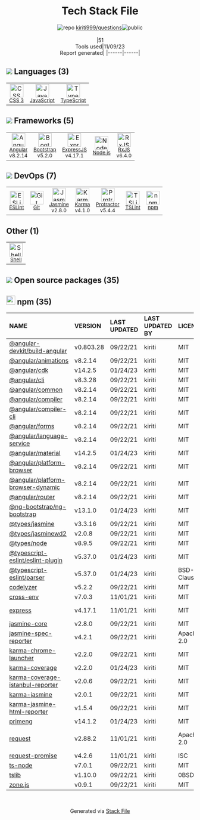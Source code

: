 <!--
--- Readme.md Snippet without images Start ---
## Tech Stack
kiriti999/questions is built on the following main stack:
- [Jasmine](http://jasmine.github.io/) – Javascript Testing Framework
- [Node.js](http://nodejs.org/) – Frameworks (Full Stack)
- [Bootstrap](http://getbootstrap.com/) – Front-End Frameworks
- [ExpressJS](http://expressjs.com/) – Microframeworks (Backend)
- [JavaScript](https://developer.mozilla.org/en-US/docs/Web/JavaScript) – Languages
- [Karma](http://karma-runner.github.io/) – Browser Testing
- [TypeScript](http://www.typescriptlang.org) – Languages
- [Protractor](http://angular.github.io/protractor) – Javascript Testing Framework
- [RxJS](http://reactivex.io/rxjs/) – Concurrency Frameworks
- [ESLint](http://eslint.org/) – Code Review
- [Angular](https://angular.io) – Javascript MVC Frameworks
- [Shell](https://en.wikipedia.org/wiki/Shell_script) – Shells
- [TSLint](https://github.com/palantir/tslint) – Code Review

Full tech stack [here](/techstack.md)
--- Readme.md Snippet without images End ---

--- Readme.md Snippet with images Start ---
## Tech Stack
kiriti999/questions is built on the following main stack:
- <img width='25' height='25' src='https://img.stackshare.io/service/831/7c0b595409af531b9cdeb07f8c513e8b.png' alt='Jasmine'/> [Jasmine](http://jasmine.github.io/) – Javascript Testing Framework
- <img width='25' height='25' src='https://img.stackshare.io/service/1011/n1JRsFeB_400x400.png' alt='Node.js'/> [Node.js](http://nodejs.org/) – Frameworks (Full Stack)
- <img width='25' height='25' src='https://img.stackshare.io/service/1101/C9QJ7V3X.png' alt='Bootstrap'/> [Bootstrap](http://getbootstrap.com/) – Front-End Frameworks
- <img width='25' height='25' src='https://img.stackshare.io/service/1163/hashtag.png' alt='ExpressJS'/> [ExpressJS](http://expressjs.com/) – Microframeworks (Backend)
- <img width='25' height='25' src='https://img.stackshare.io/service/1209/javascript.jpeg' alt='JavaScript'/> [JavaScript](https://developer.mozilla.org/en-US/docs/Web/JavaScript) – Languages
- <img width='25' height='25' src='https://img.stackshare.io/service/1420/TidYGd6a.png' alt='Karma'/> [Karma](http://karma-runner.github.io/) – Browser Testing
- <img width='25' height='25' src='https://img.stackshare.io/service/1612/bynNY5dJ.jpg' alt='TypeScript'/> [TypeScript](http://www.typescriptlang.org) – Languages
- <img width='25' height='25' src='https://img.stackshare.io/service/1754/protractor-logo1.png' alt='Protractor'/> [Protractor](http://angular.github.io/protractor) – Javascript Testing Framework
- <img width='25' height='25' src='https://img.stackshare.io/service/1796/984368.png' alt='RxJS'/> [RxJS](http://reactivex.io/rxjs/) – Concurrency Frameworks
- <img width='25' height='25' src='https://img.stackshare.io/service/3337/Q4L7Jncy.jpg' alt='ESLint'/> [ESLint](http://eslint.org/) – Code Review
- <img width='25' height='25' src='https://img.stackshare.io/service/3745/cb8U-gL6_400x400.jpg' alt='Angular'/> [Angular](https://angular.io) – Javascript MVC Frameworks
- <img width='25' height='25' src='https://img.stackshare.io/service/4631/default_c2062d40130562bdc836c13dbca02d318205a962.png' alt='Shell'/> [Shell](https://en.wikipedia.org/wiki/Shell_script) – Shells
- <img width='25' height='25' src='https://img.stackshare.io/service/5561/303157.png' alt='TSLint'/> [TSLint](https://github.com/palantir/tslint) – Code Review

Full tech stack [here](/techstack.md)
--- Readme.md Snippet with images End ---
-->
<div align="center">

# Tech Stack File
![](https://img.stackshare.io/repo.svg "repo") [kiriti999/questions](https://github.com/kiriti999/questions)![](https://img.stackshare.io/public_badge.svg "public")
<br/><br/>
|51<br/>Tools used|11/09/23 <br/>Report generated|
|------|------|
</div>

## <img src='https://img.stackshare.io/languages.svg'/> Languages (3)
<table><tr>
  <td align='center'>
  <img width='36' height='36' src='https://img.stackshare.io/service/6727/css.png' alt='CSS 3'>
  <br>
  <sub><a href="https://developer.mozilla.org/en-US/docs/Web/CSS/CSS3">CSS 3</a></sub>
  <br>
  <sub></sub>
</td>

<td align='center'>
  <img width='36' height='36' src='https://img.stackshare.io/service/1209/javascript.jpeg' alt='JavaScript'>
  <br>
  <sub><a href="https://developer.mozilla.org/en-US/docs/Web/JavaScript">JavaScript</a></sub>
  <br>
  <sub></sub>
</td>

<td align='center'>
  <img width='36' height='36' src='https://img.stackshare.io/service/1612/bynNY5dJ.jpg' alt='TypeScript'>
  <br>
  <sub><a href="http://www.typescriptlang.org">TypeScript</a></sub>
  <br>
  <sub></sub>
</td>

</tr>
</table>

## <img src='https://img.stackshare.io/frameworks.svg'/> Frameworks (5)
<table><tr>
  <td align='center'>
  <img width='36' height='36' src='https://img.stackshare.io/service/3745/cb8U-gL6_400x400.jpg' alt='Angular'>
  <br>
  <sub><a href="https://angular.io">Angular</a></sub>
  <br>
  <sub>v8.2.14</sub>
</td>

<td align='center'>
  <img width='36' height='36' src='https://img.stackshare.io/service/1101/C9QJ7V3X.png' alt='Bootstrap'>
  <br>
  <sub><a href="http://getbootstrap.com/">Bootstrap</a></sub>
  <br>
  <sub>v5.2.0</sub>
</td>

<td align='center'>
  <img width='36' height='36' src='https://img.stackshare.io/service/1163/hashtag.png' alt='ExpressJS'>
  <br>
  <sub><a href="http://expressjs.com/">ExpressJS</a></sub>
  <br>
  <sub>v4.17.1</sub>
</td>

<td align='center'>
  <img width='36' height='36' src='https://img.stackshare.io/service/1011/n1JRsFeB_400x400.png' alt='Node.js'>
  <br>
  <sub><a href="http://nodejs.org/">Node.js</a></sub>
  <br>
  <sub></sub>
</td>

<td align='center'>
  <img width='36' height='36' src='https://img.stackshare.io/service/1796/984368.png' alt='RxJS'>
  <br>
  <sub><a href="http://reactivex.io/rxjs/">RxJS</a></sub>
  <br>
  <sub>v6.4.0</sub>
</td>

</tr>
</table>

## <img src='https://img.stackshare.io/devops.svg'/> DevOps (7)
<table><tr>
  <td align='center'>
  <img width='36' height='36' src='https://img.stackshare.io/service/3337/Q4L7Jncy.jpg' alt='ESLint'>
  <br>
  <sub><a href="http://eslint.org/">ESLint</a></sub>
  <br>
  <sub></sub>
</td>

<td align='center'>
  <img width='36' height='36' src='https://img.stackshare.io/service/1046/git.png' alt='Git'>
  <br>
  <sub><a href="http://git-scm.com/">Git</a></sub>
  <br>
  <sub></sub>
</td>

<td align='center'>
  <img width='36' height='36' src='https://img.stackshare.io/service/831/7c0b595409af531b9cdeb07f8c513e8b.png' alt='Jasmine'>
  <br>
  <sub><a href="http://jasmine.github.io/">Jasmine</a></sub>
  <br>
  <sub>v2.8.0</sub>
</td>

<td align='center'>
  <img width='36' height='36' src='https://img.stackshare.io/service/1420/TidYGd6a.png' alt='Karma'>
  <br>
  <sub><a href="http://karma-runner.github.io/">Karma</a></sub>
  <br>
  <sub>v4.1.0</sub>
</td>

<td align='center'>
  <img width='36' height='36' src='https://img.stackshare.io/service/1754/protractor-logo1.png' alt='Protractor'>
  <br>
  <sub><a href="http://angular.github.io/protractor">Protractor</a></sub>
  <br>
  <sub>v5.4.4</sub>
</td>

<td align='center'>
  <img width='36' height='36' src='https://img.stackshare.io/service/5561/303157.png' alt='TSLint'>
  <br>
  <sub><a href="https://github.com/palantir/tslint">TSLint</a></sub>
  <br>
  <sub></sub>
</td>

<td align='center'>
  <img width='36' height='36' src='https://img.stackshare.io/service/1120/lejvzrnlpb308aftn31u.png' alt='npm'>
  <br>
  <sub><a href="https://www.npmjs.com/">npm</a></sub>
  <br>
  <sub></sub>
</td>

</tr>
</table>

## Other (1)
<table><tr>
  <td align='center'>
  <img width='36' height='36' src='https://img.stackshare.io/service/4631/default_c2062d40130562bdc836c13dbca02d318205a962.png' alt='Shell'>
  <br>
  <sub><a href="https://en.wikipedia.org/wiki/Shell_script">Shell</a></sub>
  <br>
  <sub></sub>
</td>

</tr>
</table>


## <img src='https://img.stackshare.io/group.svg' /> Open source packages (35)</h2>

## <img width='24' height='24' src='https://img.stackshare.io/service/1120/lejvzrnlpb308aftn31u.png'/> npm (35)

|NAME|VERSION|LAST UPDATED|LAST UPDATED BY|LICENSE|VULNERABILITIES|
|:------|:------|:------|:------|:------|:------|
|[@angular-devkit/build-angular](https://www.npmjs.com/@angular-devkit/build-angular)|v0.803.28|09/22/21|kiriti |MIT|N/A|
|[@angular/animations](https://www.npmjs.com/@angular/animations)|v8.2.14|09/22/21|kiriti |MIT|N/A|
|[@angular/cdk](https://www.npmjs.com/@angular/cdk)|v14.2.5|01/24/23|kiriti |MIT|N/A|
|[@angular/cli](https://www.npmjs.com/@angular/cli)|v8.3.28|09/22/21|kiriti |MIT|N/A|
|[@angular/common](https://www.npmjs.com/@angular/common)|v8.2.14|09/22/21|kiriti |MIT|N/A|
|[@angular/compiler](https://www.npmjs.com/@angular/compiler)|v8.2.14|09/22/21|kiriti |MIT|N/A|
|[@angular/compiler-cli](https://www.npmjs.com/@angular/compiler-cli)|v8.2.14|09/22/21|kiriti |MIT|N/A|
|[@angular/forms](https://www.npmjs.com/@angular/forms)|v8.2.14|09/22/21|kiriti |MIT|N/A|
|[@angular/language-service](https://www.npmjs.com/@angular/language-service)|v8.2.14|09/22/21|kiriti |MIT|N/A|
|[@angular/material](https://www.npmjs.com/@angular/material)|v14.2.5|01/24/23|kiriti |MIT|N/A|
|[@angular/platform-browser](https://www.npmjs.com/@angular/platform-browser)|v8.2.14|09/22/21|kiriti |MIT|N/A|
|[@angular/platform-browser-dynamic](https://www.npmjs.com/@angular/platform-browser-dynamic)|v8.2.14|09/22/21|kiriti |MIT|N/A|
|[@angular/router](https://www.npmjs.com/@angular/router)|v8.2.14|09/22/21|kiriti |MIT|N/A|
|[@ng-bootstrap/ng-bootstrap](https://www.npmjs.com/@ng-bootstrap/ng-bootstrap)|v13.1.0|01/24/23|kiriti |MIT|N/A|
|[@types/jasmine](https://www.npmjs.com/@types/jasmine)|v3.3.16|09/22/21|kiriti |MIT|N/A|
|[@types/jasminewd2](https://www.npmjs.com/@types/jasminewd2)|v2.0.8|09/22/21|kiriti |MIT|N/A|
|[@types/node](https://www.npmjs.com/@types/node)|v8.9.5|09/22/21|kiriti |MIT|N/A|
|[@typescript-eslint/eslint-plugin](https://www.npmjs.com/@typescript-eslint/eslint-plugin)|v5.37.0|01/24/23|kiriti |MIT|N/A|
|[@typescript-eslint/parser](https://www.npmjs.com/@typescript-eslint/parser)|v5.37.0|01/24/23|kiriti |BSD-2-Clause|N/A|
|[codelyzer](https://www.npmjs.com/codelyzer)|v5.2.2|09/22/21|kiriti |MIT|N/A|
|[cross-env](https://www.npmjs.com/cross-env)|v7.0.3|11/01/21|kiriti |MIT|N/A|
|[express](https://www.npmjs.com/express)|v4.17.1|11/01/21|kiriti |MIT|[CVE-2022-24999](https://github.com/advisories/GHSA-hrpp-h998-j3pp) (High)|
|[jasmine-core](https://www.npmjs.com/jasmine-core)|v2.8.0|09/22/21|kiriti |MIT|N/A|
|[jasmine-spec-reporter](https://www.npmjs.com/jasmine-spec-reporter)|v4.2.1|09/22/21|kiriti |Apache-2.0|N/A|
|[karma-chrome-launcher](https://www.npmjs.com/karma-chrome-launcher)|v2.2.0|09/22/21|kiriti |MIT|N/A|
|[karma-coverage](https://www.npmjs.com/karma-coverage)|v2.2.0|01/24/23|kiriti |MIT|N/A|
|[karma-coverage-istanbul-reporter](https://www.npmjs.com/karma-coverage-istanbul-reporter)|v2.0.6|09/22/21|kiriti |MIT|N/A|
|[karma-jasmine](https://www.npmjs.com/karma-jasmine)|v2.0.1|09/22/21|kiriti |MIT|N/A|
|[karma-jasmine-html-reporter](https://www.npmjs.com/karma-jasmine-html-reporter)|v1.5.4|09/22/21|kiriti |MIT|N/A|
|[primeng](https://www.npmjs.com/primeng)|v14.1.2|01/24/23|kiriti |MIT|N/A|
|[request](https://www.npmjs.com/request)|v2.88.2|11/01/21|kiriti |Apache-2.0|[CVE-2023-28155](https://github.com/advisories/GHSA-p8p7-x288-28g6) (Moderate)|
|[request-promise](https://www.npmjs.com/request-promise)|v4.2.6|11/01/21|kiriti |ISC|N/A|
|[ts-node](https://www.npmjs.com/ts-node)|v7.0.1|09/22/21|kiriti |MIT|N/A|
|[tslib](https://www.npmjs.com/tslib)|v1.10.0|09/22/21|kiriti |0BSD|N/A|
|[zone.js](https://www.npmjs.com/zone.js)|v0.9.1|09/22/21|kiriti |MIT|N/A|

<br/>
<div align='center'>

Generated via [Stack File](https://github.com/apps/stack-file)
